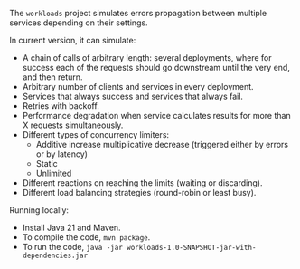 The `workloads` project simulates errors propagation between multiple services depending on their settings.

In current version, it can simulate:
 - A chain of calls of arbitrary length: several deployments, where for success each of the requests should go downstream until the very end, and then return.
 - Arbitrary number of clients and services in every deployment.
 - Services that always success and services that always fail.
 - Retries with backoff.
 - Performance degradation when service calculates results for more than X requests simultaneously.
 - Different types of concurrency limiters:
   - Additive increase multiplicative decrease (triggered either by errors or by latency)
   - Static
   - Unlimited
 - Different reactions on reaching the limits (waiting or discarding).
 - Different load balancing strategies (round-robin or least busy).


Running locally:
 - Install Java 21 and Maven.
 - To compile the code, `mvn package`.
 - To run the code, `java -jar workloads-1.0-SNAPSHOT-jar-with-dependencies.jar `
